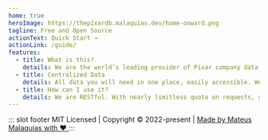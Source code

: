```yaml
---
home: true
heroImage: https://thepixardb.malaquias.dev/home-onward.png
tagline: Free and Open Source
actionText: Quick Start →
actionLink: /guide/
features:
  - title: What is this?
    details: We are the world’s leading provider of Pixar company data, helping people connect to the movies and celebrities from the company.
  - title: Centralized Data
    details: All data you will need in one place, easily accessible. We have the essential metadata, ratings from IMDb, Rotten Tomatoes and Metacritic or just find where watch it.
  - title: How can I use it?
    details: We are RESTful. With nearly limitless quota on requests, you have the freedom to create what you want with our API.
---
```


::: slot footer
MIT Licensed | Copyright © 2022-present | [Made by Mateus Malaquias with ❤️ ](https://github.com/malaquiasdev)
:::
